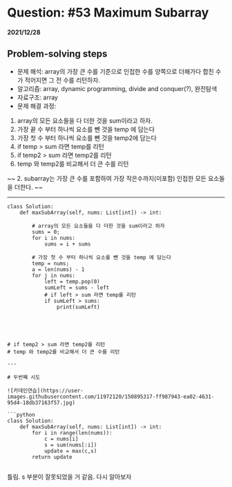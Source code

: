 # Question: #53 Maximum Subarray
#### 2021/12/28


## Problem-solving steps
* 문제 해석: array의 가장 큰 수를 기준으로 인접한 수를 양쪽으로 더해가다 합친 수가 적어지면 그 전 수를 리턴하자.
* 알고리즘: array, dynamic programming, divide and conquer(?), 완전탐색
* 자료구조: array
* 문제 해결 과정: 
1. array의 모든 요소들을 다 더한 것을 sum이라고 하자.
2. 가장 끝 수 부터 하나씩 요소를 뺀 것을 temp 에 담는다
3. 가장 첫 수 부터 하나씩 요소를 뺀 것을 temp2에 담는다
4. if temp > sum 라면 temp를 리턴
5. if temp2 > sum 라면 temp2를 리턴
6. temp 와 temp2를 비교해서 더 큰 수를 리턴


~~ 2. subarray는 가장 큰 수를 포함하여 가장 작은수까지(미포함) 인접한 모든 요소들을 더한다. ~~




---
```python3
class Solution:
    def maxSubArray(self, nums: List[int]) -> int:
        
        # array의 모든 요소들을 다 더한 것을 sum이라고 하자
        sums = 0;
        for i in nums:
            sums = i + sums
        
        # 가장 첫 수 부터 하나씩 요소를 뺀 것을 temp 에 담는다
        temp = nums;
        a = len(nums) - 1
        for j in nums:            
            left = temp.pop(0)
            sumLeft = sums - left
            # if left > sum 라면 temp를 리턴
            if sumLeft > sums:
                print(sumLeft)
                
            
        
        

# if temp2 > sum 라면 temp2를 리턴
# temp 와 temp2를 비교해서 더 큰 수를 리턴

---

# 두번째 시도

![카데인연습](https://user-images.githubusercontent.com/11972120/150895317-ff987943-ea02-4631-95d4-18db37163f57.jpg)

```python
class Solution:
    def maxSubArray(self, nums: List[int]) -> int:
        for i in range(len(nums)):
            c = nums[i]
            s = sum(nums[:i])
            update = max(c,s)
        return update
        
```
틀림. s 부분이 잘못되었을 거 같음. 다시 알아보자 
            
            
        
            
        
